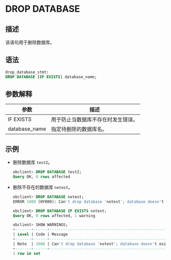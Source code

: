 # DROP DATABASE

## 描述

该语句用于删除数据库。

## 语法

```sql
drop_database_stmt:
DROP DATABASE [IF EXISTS] database_name;
```

## 参数解释

|    **参数**     |      **描述**       |
|---------------|-------------------|
| IF EXISTS     | 用于防止当数据库不存在时发生错误。 |
| database_name | 指定待删除的数据库名。       |

## 示例

* 删除数据库 `test2`。

  ```sql
  obclient> DROP DATABASE test2;
  Query OK, 0 rows affected
  ```

* 删除不存在的数据库 `notest`。

  ```sql
  obclient> DROP DATABASE notest;
  ERROR 1008 (HY000): Can't drop database 'notest'; database doesn't exist
  
  obclient> DROP DATABASE IF EXISTS notest;
  Query OK, 0 rows affected, 1 warning
  
  obclient> SHOW WARNINGS;
  +-------+------+------------------------------------------------------+
  | Level | Code | Message                                              |
  +-------+------+------------------------------------------------------+
  | Note  | 1008 | Can't drop database 'notest'; database doesn't exist |
  +-------+------+------------------------------------------------------+
  1 row in set
  ```
